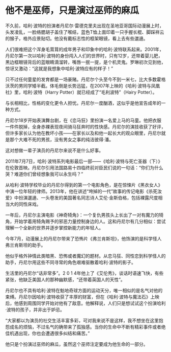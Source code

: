 # 他不是巫师，只是演过巫师的麻瓜

不久前，哈利·波特的扮演者丹尼尔·雷德克里夫出现在圣地亚哥国际动漫展上时，头发凌乱，一脸络腮胡子盖住了喉结，蓝色T恤上面印着一只手握长棍、脚踩祥云的猴子，格外应景贴切。他没有戴标志性的框架眼镜，看上去有些邋遢。 

人们很难把这个浑身毛茸茸的成年男子和印象中的哈利·波特联系起来。2001年，丹尼尔第一次以哈利·波特的身份闯入人们的世界时，只有12岁，还带着婴儿肥，黑边框眼镜背后的蓝眼睛滴溜转，嘴唇一抿一提，是个机灵鬼。罗琳初次见到他，惊讶又激动：“这就是我想象中哈利·波特应有的样子！” 

只不过任何童星的发育都是一场豪赌。丹尼尔个头至今不到一米七，比大多数霍格沃茨的男同学矮半截。体毛倒是长势迅猛，在2007年上映的《哈利·波特与凤凰社》里，哈利·波特（Harry Potter）就已经成了“毛利波特”（Hairy Potter）。 

与长相相比，性格的变化更令人担忧。丹尼尔一度酗酒，这似乎是他宣告成年的一种方式。 

丹尼尔18岁开始表演舞台剧，在《恋马狂》里扮演一名爱上马的马童。他把衣服一件件脱掉，全身赤裸表现夜间骑马狂奔时的性快感。丹尼尔的演技收获了好评，但许多家长认为他在教坏小孩——在家长以及和他一起长大的观众眼里，丹尼尔就是那个大难不死的男孩，没有男女之事的纯洁彼得·潘。 

这对想做一辈子演员的丹尼尔来说不是什么好事。 

2011年7月7日，哈利·波特系列电影最后一部——《哈利·波特与死亡圣器（下）》在伦敦首映。丹尼尔引用法国路易十四临终前对臣民们说的一句话：“你们为什么哭？难道你们曾经想象我可以永生吗？” 

从哈利·波特学校毕业的丹尼尔得到的第一个电影角色，是在惊悚片《黑衣女人》中演一位年轻的律师。2013年，他在讲述“垮掉的一代”故事的传记电影《杀死汝爱》中扮演邋遢、一头卷发的美国著名同志诗人艾伦·金斯伯格，包括裸露尺度相当大的同性床戏。 

一年后，丹尼尔主演电影《神奇犄角》：一个复仇男孩头上长出了一对有魔力的犄角，开始学着用犄角赐予的邪恶力量控制身边的人。这和丹尼尔有几分相似：尝试理解一个全新的世界并逐步掌控新能力的年轻人。 

今年7月，动漫展上的丹尼尔带来了恐怖片《弗兰肯斯坦》，他饰演的是科学怪人弗兰肯斯坦的助手。 

他似乎格外钟情此类暗黑、恐怖或者魔幻的题材。从恋马狂、同性恋到科学怪人的助手，丹尼尔用这些不同寻常的角色艰难驱散着哈利·波特的影子。 

生活里的丹尼尔“话非常多”。2 0 1 4年他上了《艾伦秀》，谈话时语速飞快，有些紧张，他缺乏美国人的那种幽默感，“还带着英国人的天性”。 

丹尼尔也不具有哈利·波特在魁地奇球方面的运动天分，唯一相似的是名气对他的束缚。丹尼尔因哈利·波特收获了丰厚的财富，但在《哈利·波特与魔法石》上映后，他感到周围同学开始对他有了敌意。他解释说，人们只是想试试这个扮演哈利·波特的孩子，并非出于妒忌。 

“大家都以为演员的社交生活丰富多彩，可对我来说不是这样，我不想坐在这里抱怨成名的烦恼，不过名气的确带来了孤独感。当你的生命中不断有精彩事件或者绝佳机遇出现，你也会遭遇很多纠结和痛苦。” 

他只是个扮演过巫师的麻瓜，虽然这个巫师注定要成为他生命的一部分。